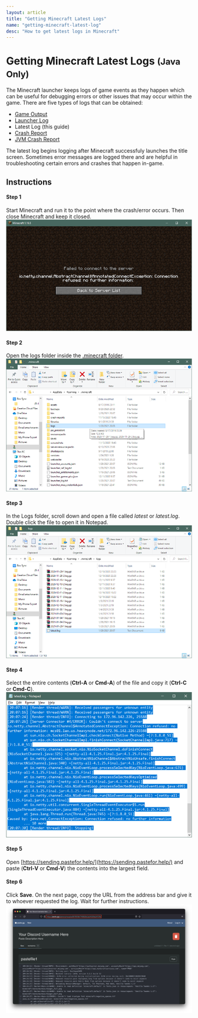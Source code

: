 ```yaml
---
layout: article
title: "Getting Minecraft Latest Logs"
name: "getting-minecraft-latest-log"
desc: "How to get latest logs in Minecraft"
---
```


# Getting Minecraft Latest Logs <small>(Java Only)</small>

The Minecraft launcher keeps logs of game events as they happen which can be useful for debugging errors or other issues that may occur within the game. There are five types of logs that can be obtained:

* [Game Output](/help/guides/getting-minecraft-game-output-log/)
* [Launcher Log](/help/guides/getting-minecraft-launcher-log/)
* Latest Log (this guide)
* [Crash Report](/help/guides/getting-minecraft-crash-report/)
* [JVM Crash Report](/help/guides/getting-minecraft-jvm-crash-report/)

The latest log begins logging after Minecraft successfuly launches the title screen. Sometimes error messages are logged there and are helpful in troubleshooting certain errors and crashes that happen in-game.

## Instructions

#### Step 1

Start Minecraft and run it to the point where the crash/error occurs. Then close Minecraft and keep it closed.
![Minecraft in-game error example](/static/images/help/guides/getting-minecraft-latest-log/minecraft-failure.png)

#### Step 2

Open the logs folder inside the [.minecraft folder](/help/finding-minecraft-data-folder/).
![Minecraft logs folder](/static/images/help/guides/getting-minecraft-latest-log/minecraft-folder-logs.png)

#### Step 3

In the Logs folder, scroll down and open a file called *latest* or *latest.log*. Double click the file to open it in Notepad.
![Minecraft logs folder highlighting latest.log](/static/images/help/guides/getting-minecraft-latest-log/logs-folder-latest-log.png)

#### Step 4

Select the entire contents (**Ctrl-A** or **Cmd-A**) of the file and copy it (**Ctrl-C** or **Cmd-C**).
![Latest Log file with all text selected](/static/images/help/guides/getting-minecraft-latest-log/latest-log-selectall.png)

#### Step 5

Open [https://sending.pastefor.help/](https://sending.pastefor.help/) and paste (**Ctrl-V** or **Cmd-V**) the contents into the largest field. 

#### Step 6

Click **Save**. On the next page, copy the URL from the address bar and give it to whoever requested the log. Wait for further instructions.
![Example with data pasted showing URL](/static/images/help/guides/getting-minecraft-latest-log/pastegg-latest-log-url.png)
